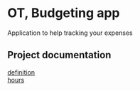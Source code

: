 # OT, Budgeting app  

Application to help tracking your expenses

## Project documentation
[definition](https://github.com/mmatila/ot-harjoitustyo/blob/master/documentation/definition.md)  
[hours](https://github.com/mmatila/ot-harjoitustyo/blob/master/documentation/hours.md)
